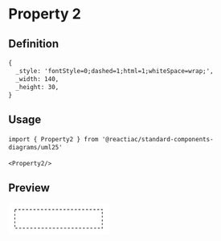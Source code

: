 # Property 2

## Definition

```
{
  _style: 'fontStyle=0;dashed=1;html=1;whiteSpace=wrap;',
  _width: 140,
  _height: 30,
}
```

## Usage

```
import { Property2 } from '@reactiac/standard-components-diagrams/uml25'

<Property2/>
```

## Preview

<img src="./property-2.png" width="200"/>
